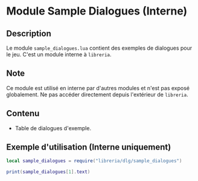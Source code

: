 # Module Sample Dialogues (Interne)

## Description
Le module `sample_dialogues.lua` contient des exemples de dialogues pour le jeu. C'est un module interne à `libreria`.

## Note
Ce module est utilisé en interne par d'autres modules et n'est pas exposé globalement. Ne pas accéder directement depuis l'extérieur de `libreria`.

## Contenu
- Table de dialogues d'exemple.

## Exemple d'utilisation (Interne uniquement)
```lua
local sample_dialogues = require("libreria/dlg/sample_dialogues")

print(sample_dialogues[1].text)
```
